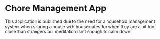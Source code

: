 # Chore Management App

This application is published due to the need for a household management system when sharing a house with housemates for when they are a bit too close than strangers but meditation isn't enough to calm down 
